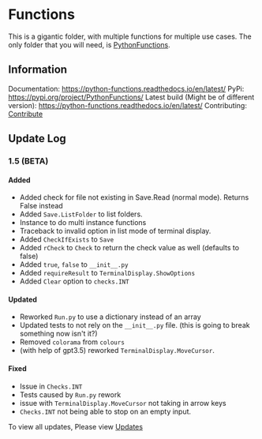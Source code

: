 # Functions

This is a gigantic folder, with multiple functions for multiple use cases. The only folder that you will need, is [PythonFunctions](./src/PythonFunctions/).

## Information

Documentation: https://python-functions.readthedocs.io/en/latest/
PyPi: https://pypi.org/project/PythonFunctions/
Latest build (Might be of different version): https://python-functions.readthedocs.io/en/latest/
Contributing: [Contribute](Contribution.md)

## Update Log

### 1.5 (BETA)

#### Added

- Added check for file not existing in Save.Read (normal mode). Returns False instead
- Added `Save.ListFolder` to list folders.
- Instance to do multi instance functions
- Traceback to invalid option in list mode of terminal display.
- Added `CheckIfExists` to `Save`
- Added `rCheck` to `Check` to return the check value as well (defaults to false)
- Added `true`, `false` to `__init__.py` 
- Added `requireResult` to `TerminalDisplay.ShowOptions`
- Added `Clear` option to `checks.INT`

#### Updated

- Reworked `Run.py` to use a dictionary instead of an array
- Updated tests to not rely on the `__init__.py` file. (this is going to break something now isn't it?)
- Removed `colorama` from `colours`
- (with help of gpt3.5) reworked `TerminalDisplay.MoveCursor`.

#### Fixed

- Issue in `Checks.INT`
- Tests caused by `Run.py` rework
- issue with `TerminalDisplay.MoveCursor` not taking in arrow keys
- `Checks.INT` not being able to stop on an empty input.

To view all updates, Please view [Updates](Updates/ReadMe.md)
